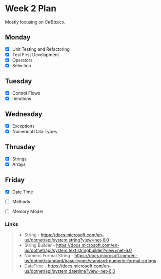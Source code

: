 # Week 2 Plan

Mostly focusing on _C#Basics._

## Monday
- [x] Unit Testing and Refactoring
- [x] Test First Development
- [x] Operators
- [x] Selection

## Tuesday
- [x] Control Flows
- [x] Iterations

## Wednesday
- [x] Exceptions
- [x] Numerical Data Types

## Thrusday
- [x] Strings
- [x] Arrays

## Friday
- [x] Date Time
- [ ] Methods
- [ ] Memory Model



### Links
> - String - https://docs.microsoft.com/en-us/dotnet/api/system.string?view=net-6.0
> - String Builder - https://docs.microsoft.com/en-us/dotnet/api/system.text.stringbuilder?view=net-6.0
> - Numeric Format String - https://docs.microsoft.com/en-us/dotnet/standard/base-types/standard-numeric-format-strings 
> - DateTime - https://docs.microsoft.com/en-us/dotnet/api/system.datetime?view=net-6.0

